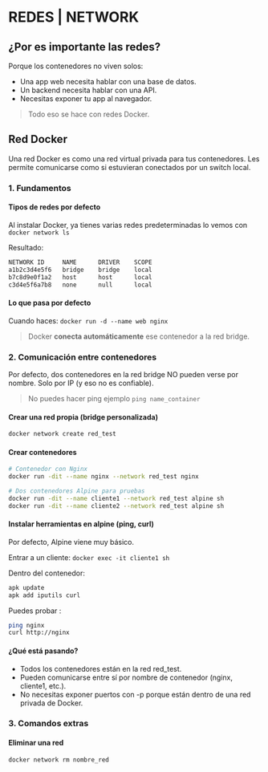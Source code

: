 # REDES | NETWORK
## **¿Por es importante las redes?**
Porque los contenedores no viven solos:
* Una app web necesita hablar con una base de datos.
* Un backend necesita hablar con una API.
* Necesitas exponer tu app al navegador.

> Todo eso se hace con redes Docker.

## Red Docker
Una red Docker es como una red virtual privada para tus contenedores. Les permite comunicarse como si estuvieran conectados por un switch local.

### 1. Fundamentos
#### Tipos de redes por defecto
Al instalar Docker, ya tienes varias redes predeterminadas lo vemos con `docker network ls`

Resultado:
```bash
NETWORK ID     NAME      DRIVER    SCOPE
a1b2c3d4e5f6   bridge    bridge    local
b7c8d9e0f1a2   host      host      local
c3d4e5f6a7b8   none      null      local
```

#### Lo que pasa por defecto
Cuando haces: `docker run -d --name web nginx`
> Docker **conecta automáticamente** ese contenedor a la red bridge.

### 2. Comunicación entre contenedores 
Por defecto, dos contenedores en la red bridge NO pueden verse por nombre. Solo por IP (y eso no es confiable).

> No puedes hacer ping ejemplo `ping name_container`

#### Crear una red propia (bridge personalizada)
```bash
docker network create red_test
```

#### Crear contenedores
```bash
# Contenedor con Nginx
docker run -dit --name nginx --network red_test nginx

# Dos contenedores Alpine para pruebas
docker run -dit --name cliente1 --network red_test alpine sh
docker run -dit --name cliente2 --network red_test alpine sh
```

#### Instalar herramientas en alpine (ping, curl)
Por defecto, Alpine viene muy básico.

Entrar a un cliente: `docker exec -it cliente1 sh`

Dentro del contenedor:
```bash
apk update
apk add iputils curl
```
Puedes probar :
```bash
ping nginx
curl http://nginx
```

#### ¿Qué está pasando?
* Todos los contenedores están en la red red_test.
* Pueden comunicarse entre sí por nombre de contenedor (nginx, cliente1, etc.).
* No necesitas exponer puertos con -p porque están dentro de una red privada de Docker.



### 3. Comandos extras
#### Eliminar una red
```bash
docker network rm nombre_red
```